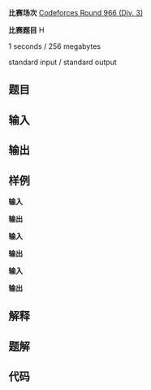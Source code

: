 **比赛场次**    [Codeforces Round 966 (Div. 3)](https://codeforces.com/contest/2000)

**比赛题目**    H

<!--more-->

1 seconds / 256 megabytes

standard input / standard output

## 题目

<!--文本-->

## 输入

<!--文本-->

## 输出

<!--文本-->

## 样例

**输入**

> 

**输出**

> 

**输入**

> 

**输出**

> 

**输入**

> 

**输出**

> 

## 解释

<!--文本-->

## 题解

<!--文本-->

## 代码

<!--代码-->